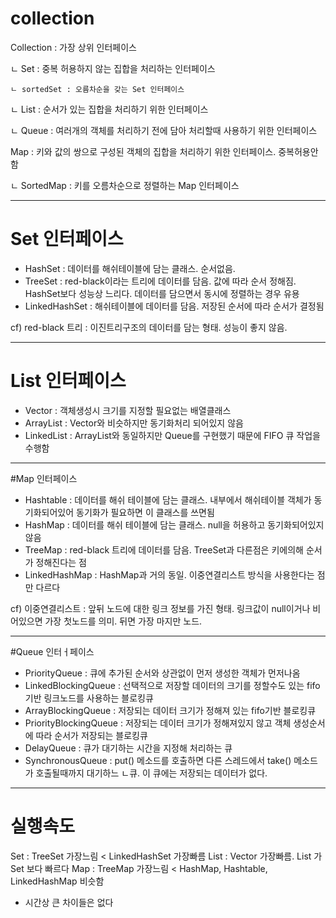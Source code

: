 # collection

Collection : 가장 상위 인터페이스

ㄴ Set : 중복 허용하지 않는 집합을 처리하는 인터페이스

    ㄴ sortedSet : 오름차순을 갖는 Set 인터페이스
ㄴ List : 순서가 있는 집합을 처리하기 위한 인터페이스

ㄴ Queue : 여러개의 객체를 처리하기 전에 담아 처리할때 사용하기 위한 인터페이스

Map : 키와 값의 쌍으로 구성된 객체의 집합을 처리하기 위한 인터페이스. 중복허용안함

ㄴ SortedMap : 키를 오름차순으로 정렬하는 Map 인터페이스

--------

# Set 인터페이스

- HashSet : 데이터를 해쉬테이블에 담는 클래스. 순서없음.
- TreeSet : red-black이라는 트리에 데이터를 담음. 값에 따라 순서 정해짐. HashSet보다 성능상 느리다. 데이터를 담으면서 동시에 정렬하는 경우 유용
- LinkedHashSet : 해쉬테이블에 데이터를 담음. 저장된 순서에 따라 순서가 결정됨

cf) red-black 트리 : 이진트리구조의 데이터를 담는 형태. 성능이 좋지 않음.

----

# List 인터페이스

- Vector : 객체생성시 크기를 지정할 필요없는 배열클래스
- ArrayList : Vector와 비슷하지만 동기화처리 되어있지 않음
- LinkedList : ArrayList와 동일하지만 Queue를 구현했기 때문에 FIFO 큐 작업을 수행함

----

#Map 인터페이스

- Hashtable : 데이터를 해쉬 테이블에 담는 클래스. 내부에서 해쉬테이블 객체가 동기화되어있어 동기화가 필요하면 이 클래스를 쓰면됨
- HashMap : 데이터를 해쉬 테이블에 담는 클래스. null을 허용하고 동기화되어있지 않음
- TreeMap : red-black 트리에 데이터를 담음. TreeSet과 다른점은 키에의해 순서가 정해진다는 점
- LinkedHashMap : HashMap과 거의 동일. 이중연결리스트 방식을 사용한다는 점만 다르다

cf) 이중연결리스트 : 앞뒤 노드에 대한 링크 정보를 가진 형태. 링크값이 null이거나 비어있으면 가장 첫노드를 의미. 뒤면 가장 마지만 노드.

-----

#Queue 인터ㅓ페이스

- PriorityQueue : 큐에 추가된 순서와 상관없이 먼저 생성한 객체가 먼저나옴
- LinkedBlockingQueue : 선택적으로 저장할 데이터의 크기를 정할수도 있는 fifo기반 링크노드를 사용하는 블로킹큐
- ArrayBlockingQueue : 저장되는 데이터 크기가 정해져 있는 fifo기반 블로킹큐
- PriorityBlockingQueue : 저장되는 데이터 크기가 정해져있지 않고 객체 생성순서에 따라 순서가 저장되는 블로킹큐
- DelayQueue : 큐가 대기하는 시간을 지정해 처리하는 큐
- SynchronousQueue : put() 메소드를 호출하면 다른 스레드에서 take() 메소드가 호출될때까지 대기하느 ㄴ큐. 이 큐에는 저장되는 데이터가 없다.
-----

# 실행속도
Set : TreeSet 가장느림 < LinkedHashSet 가장빠름
List : Vector 가장빠름. List 가 Set 보다 빠르다
Map : TreeMap 가장느림 < HashMap, Hashtable, LinkedHashMap 비슷함

- 시간상 큰 차이들은 없다



